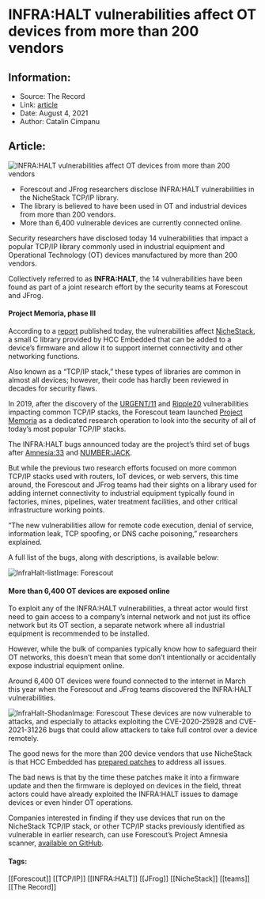 # INFRA:HALT vulnerabilities affect OT devices from more than 200 vendors
### 

## Information:
+ Source: The Record
+ Link: [article](https://therecord.media/infrahalt-vulnerabilities-affect-ot-devices-from-more-than-200-vendors/)
+ Date: August 4, 2021
+ Author: Catalin Cimpanu


## Article:
![INFRA:HALT vulnerabilities affect OT devices from more than 200 vendors](https://therecord.media/wp-content/uploads/2021/08/IOT-board-circuit.jpg)

* Forescout and JFrog researchers disclose INFRA:HALT vulnerabilities in the NicheStack TCP/IP library.
* The library is believed to have been used in OT and industrial devices from more than 200 vendors.
* More than 6,400 vulnerable devices are currently connected online.


Security researchers have disclosed today 14 vulnerabilities that impact a popular TCP/IP library commonly used in industrial equipment and Operational Technology (OT) devices manufactured by more than 200 vendors.


Collectively referred to as **INFRA:HALT**, the 14 vulnerabilities have been found as part of a joint research effort by the security teams at Forescout and JFrog.


#### Project Memoria, phase III


According to a [report](https://www.forescout.com/research-labs/infra-halt/) published today, the vulnerabilities affect [NicheStack](https://www.st.com/en/embedded-software/hcc-nichestack.html), a small C library provided by HCC Embedded that can be added to a device’s firmware and allow it to support internet connectivity and other networking functions.


Also known as a “TCP/IP stack,” these types of libraries are common in almost all devices; however, their code has hardly been reviewed in decades for security flaws.


In 2019, after the discovery of the [URGENT/11](https://www.armis.com/urgent11/) and [Ripple20](https://www.jsof-tech.com/disclosures/ripple20/) vulnerabilities impacting common TCP/IP stacks, the Forescout team launched [Project Memoria](https://www.forescout.com/research-labs/project-memoria/) as a dedicated research operation to look into the security of all of today’s most popular TCP/IP stacks.


The INFRA:HALT bugs announced today are the project’s third set of bugs after [Amnesia:33](https://www.forescout.com/research-labs/amnesia33/) and [NUMBER:JACK](https://www.forescout.com/blog/numberjack-forescout-research-labs-finds-nine-isn-generation-vulnerabilities-affecting-tcpip-stacks/).


But while the previous two research efforts focused on more common TCP/IP stacks used with routers, IoT devices, or web servers, this time around, the Forescout and JFrog teams had their sights on a library used for adding internet connectivity to industrial equipment typically found in factories, mines, pipelines, water treatment facilities, and other critical infrastructure working points.


“The new vulnerabilities allow for remote code execution, denial of service, information leak, TCP spoofing, or DNS cache poisoning,” researchers explained.


A full list of the bugs, along with descriptions, is available below:


![InfraHalt-list](https://therecord.media/wp-content/uploads/2021/08/InfraHalt-list.png)Image: Forescout
#### More than 6,400 OT devices are exposed online


To exploit any of the INFRA:HALT vulnerabilities, a threat actor would first need to gain access to a company’s internal network and not just its office network but its OT section, a separate network where all industrial equipment is recommended to be installed.


However, while the bulk of companies typically know how to safeguard their OT networks, this doesn’t mean that some don’t intentionally or accidentally expose industrial equipment online.


Around 6,400 OT devices were found connected to the internet in March this year when the Forescout and JFrog teams discovered the INFRA:HALT vulnerabilities.


![InfraHalt-Shodan](https://www-therecord.recfut.com/wp-content/uploads/2021/08/InfraHalt-Shodan.png)Image: Forescout
These devices are now vulnerable to attacks, and especially to attacks exploiting the CVE-2020-25928 and CVE-2021-31226 bugs that could allow attackers to take full control over a device remotely.





The good news for the more than 200 device vendors that use NicheStack is that HCC Embedded has [prepared patches](https://www.hcc-embedded.com/support/security-advisories) to address all issues.


The bad news is that by the time these patches make it into a firmware update and then the firmware is deployed on devices in the field, threat actors could have already exploited the INFRA:HALT issues to damage devices or even hinder OT operations.


Companies interested in finding if they use devices that run on the NicheStack TCP/IP stack, or other TCP/IP stacks previously identified as vulnerable in earlier research, can use Forescout’s Project Amnesia scanner, [available on GitHub](https://github.com/Forescout/project-memoria-detector).





#### Tags:
[[Forescout]] [[TCP/IP]] [[INFRA:HALT]] [[JFrog]] [[NicheStack]] [[teams]] [[The Record]]
